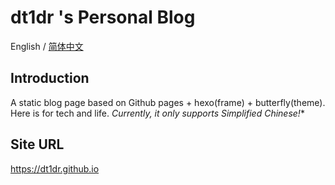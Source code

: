 # dt1dr 's Personal Blog 
English / <a href="/dt1dr/dt1dr.github.io/main/README.zh-CN.md">简体中文</a> 


## Introduction
A static blog page based on Github pages + hexo(frame) + butterfly(theme). Here is for tech and life. 
*Currently, it only supports Simplified Chinese!**

## Site URL
https://dt1dr.github.io
